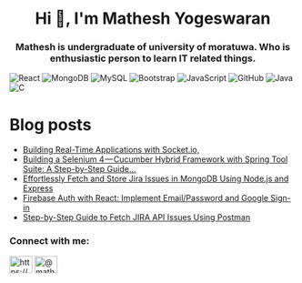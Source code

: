 <h1 align="center">Hi 👋, I'm Mathesh Yogeswaran</h1>
<h3 align="center">Mathesh is undergraduate of university of moratuwa. Who is enthusiastic person to learn IT related things.</h3>
<!--
<img aligh="center" width="45%" src="https://github-readme-stats.vercel.app/api?username=matheshyogeswaran&show_icons=true&theme=radical" />
<img aligh="center" width="45%" src="https://github-readme-stats.vercel.app/api/top-langs/?username=matheshyogeswaran&layout=compact" /> -->

![React](https://img.shields.io/badge/react-%2320232a.svg?style=for-the-badge&logo=react&logoColor=%2361DAFB)
![MongoDB](https://img.shields.io/badge/MongoDB-%234ea94b.svg?style=for-the-badge&logo=mongodb&logoColor=white)
![MySQL](https://img.shields.io/badge/mysql-%2300f.svg?style=for-the-badge&logo=mysql&logoColor=white)
![Bootstrap](https://img.shields.io/badge/bootstrap-%23563D7C.svg?style=for-the-badge&logo=bootstrap&logoColor=white)
![JavaScript](https://img.shields.io/badge/javascript-%23323330.svg?style=for-the-badge&logo=javascript&logoColor=%23F7DF1E)
![GitHub](https://img.shields.io/badge/github-%23121011.svg?style=for-the-badge&logo=github&logoColor=white)
![Java](https://img.shields.io/badge/java-%23ED8B00.svg?style=for-the-badge&logo=java&logoColor=white)
![C](https://img.shields.io/badge/c-%2300599C.svg?style=for-the-badge&logo=c&logoColor=white)

# Blog posts
<!-- BLOG-POST-LIST:START -->
- [Building Real-Time Applications with Socket.io,](https://medium.com/@matheshyogeswaran/building-real-time-applications-with-socket-io-adc86da2f9f1?source=rss-505ef1b70e94------2)
- [Building a Selenium 4 — Cucumber Hybrid Framework with Spring Tool Suite: A Step-by-Step Guide…](https://medium.com/@matheshyogeswaran/building-a-selenium-4-cucumber-hybrid-framework-with-spring-tool-suite-a-step-by-step-guide-a9d0b1afec4?source=rss-505ef1b70e94------2)
- [Effortlessly Fetch and Store Jira Issues in MongoDB Using Node.js and Express](https://medium.com/@matheshyogeswaran/effortlessly-fetch-and-store-jira-issues-in-mongodb-using-node-js-and-express-243cd45f063b?source=rss-505ef1b70e94------2)
- [Firebase Auth with React: Implement Email/Password and Google Sign-in](https://blog.bitsrc.io/firebase-authentication-with-react-for-beginners-implementing-email-password-and-google-sign-in-e62d9094e22?source=rss-505ef1b70e94------2)
- [Step-by-Step Guide to Fetch JIRA API Issues Using Postman](https://towardsdev.com/step-by-step-guide-to-fetch-jira-api-issues-using-postman-e96ba74fabc9?source=rss-505ef1b70e94------2)
<!-- BLOG-POST-LIST:END -->


<h3 align="left">Connect with me:</h3>
<p align="left">
<a href="https://www.linkedin.com/in/mathesh-yogeswaran-442733196/" target="blank"><img align="center" src="https://raw.githubusercontent.com/rahuldkjain/github-profile-readme-generator/master/src/images/icons/Social/linked-in-alt.svg" alt="https://www.linkedin.com/in/mathesh-yogeswaran-442733196/" height="30" width="40" /></a>
<a href="https://medium.com/@matheshyogeswaran" target="blank"><img align="center" src="https://raw.githubusercontent.com/rahuldkjain/github-profile-readme-generator/master/src/images/icons/Social/medium.svg" alt="@matheshyogeswaran" height="30" width="40" /></a>
</p>

